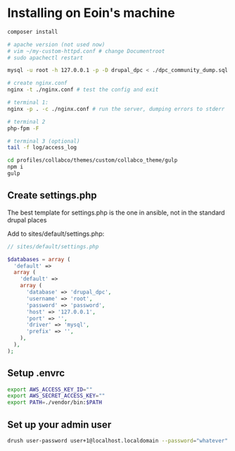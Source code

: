 # Installing on Eoin's machine

```bash
composer install

# apache version (not used now)
# vim ~/my-custom-httpd.conf # change Documentroot
# sudo apachectl restart

mysql -u root -h 127.0.0.1 -p -D drupal_dpc < ./dpc_community_dump.sql

# create nginx.conf
nginx -t ./nginx.conf # test the config and exit

# terminal 1:
nginx -p . -c ./nginx.conf # run the server, dumping errors to stderr

# terminal 2
php-fpm -F

# terminal 3 (optional)
tail -f log/access_log

cd profiles/collabco/themes/custom/collabco_theme/gulp
npm i
gulp
```

## Create settings.php

The best template for settings.php is the one in ansible, not in the standard drupal places

Add to sites/default/settings.php:

```php
// sites/default/settings.php

$databases = array (
  'default' =>
  array (
    'default' =>
    array (
      'database' => 'drupal_dpc',
      'username' => 'root',
      'password' => 'password',
      'host' => '127.0.0.1',
      'port' => '',
      'driver' => 'mysql',
      'prefix' => '',
    ),
  ),
);

```

## Setup .envrc

```bash
export AWS_ACCESS_KEY_ID=""
export AWS_SECRET_ACCESS_KEY=""
export PATH=./vendor/bin:$PATH
```

## Set up your admin user

```bash
drush user-password user+1@localhost.localdomain --password="whatever"
```
